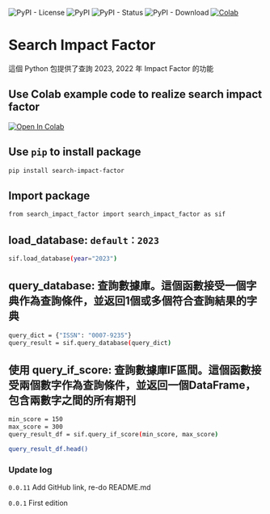 ![PyPI - License](https://img.shields.io/pypi/l/search-impact-factor)
![PyPI](https://img.shields.io/pypi/v/search-impact-factor)
![PyPI - Status](https://img.shields.io/pypi/status/search-impact-factor)
![PyPI - Download](https://img.shields.io/pypi/dm/search-impact-factor)
[![Colab](https://img.shields.io/badge/Colab-Example-orange)](https://github.com/Brritany/search_impact_factor/blob/main/example.ipynb)

# Search Impact Factor

這個 Python 包提供了查詢 2023, 2022 年 Impact Factor 的功能

## Use Colab example code to realize search impact factor
[![Open In Colab](https://colab.research.google.com/assets/colab-badge.svg)](https://colab.research.google.com/github/Brritany/search_impact_factor/blob/main/example.ipynb)

## Use `pip` to install package

```bash
pip install search-impact-factor
```

## Import package
```bash
from search_impact_factor import search_impact_factor as sif
```

## load_database: `default：2023`

```bash
sif.load_database(year="2023")
```

## query_database: 查詢數據庫。這個函數接受一個字典作為查詢條件，並返回1個或多個符合查詢結果的字典

```bash
query_dict = {"ISSN": "0007-9235"}
query_result = sif.query_database(query_dict)
```

## 使用 query_if_score: 查詢數據庫IF區間。這個函數接受兩個數字作為查詢條件，並返回一個DataFrame，包含兩數字之間的所有期刊

```bash
min_score = 150
max_score = 300
query_result_df = sif.query_if_score(min_score, max_score)

query_result_df.head()
```

### Update log

`0.0.11` Add GitHub link, re-do README.md

`0.0.1`  First edition
